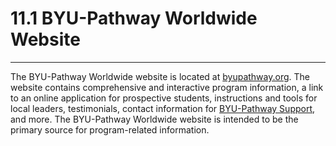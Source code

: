 
11\.1 BYU\-Pathway Worldwide Website
====================================




---






The BYU\-Pathway Worldwide website is located at [byupathway.org](https://byupathway.org/). The website contains comprehensive and interactive program information, a link to an online application for prospective students, instructions and tools for local leaders, testimonials, contact information for [BYU\-Pathway Support](https://byupathway.org/help), and more. The BYU\-Pathway Worldwide website is intended to be the primary source for program\-related information.







